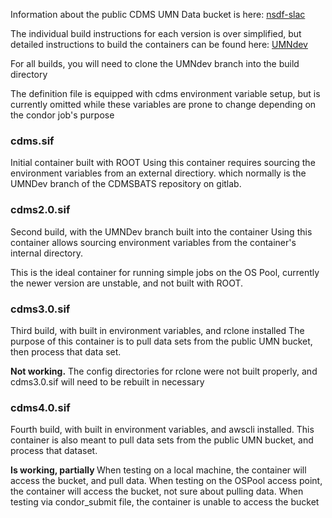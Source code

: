 Information about the public CDMS UMN Data bucket is here: [nsdf-slac](https://github.com/nsdf-fabric/nsdf-slac)

The individual build instructions for each version is over simplified, but detailed instructions to build the containers can be found here: [UMNdev](https://gitlab.com/supercdms/Reconstruction/cdmsbats/-/tree/UMNdev?ref_type=heads)

For all builds, you will need to clone the UMNdev branch into the build directory

The definition file is equipped with cdms environment variable setup, but is currently omitted while these variables are prone to change depending on the condor job's purpose 

### cdms.sif
Initial container built with ROOT
Using this container requires sourcing the environment variables from an external directiory. which normally is the UMNDev branch of the CDMSBATS repository on gitlab.

### cdms2.0.sif
Second build, with the UMNDev branch built into the container
Using this container allows sourcing environment variables from the container's internal directory.

This is the ideal container for running simple jobs on the OS Pool, currently the newer version are unstable, and not built with ROOT.

### cdms3.0.sif 
Third build, with built in environment variables, and rclone installed
The purpose of this container is to pull data sets from the public UMN bucket, then process that data set.

<b>Not working.</b>
The config directories for rclone were not built properly, and cdms3.0.sif will need to be rebuilt in necessary

### cdms4.0.sif
Fourth build, with built in environment variables, and awscli installed.
This container is also meant to pull data sets from the public UMN bucket, and process that dataset. 

<b> Is working, partially </b>
When testing on a local machine, the container will access the bucket, and pull data. 
When testing on the OSPool access point, the container will access the bucket, not sure about pulling data.
When testing via condor_submit file, the container is unable to access the bucket

